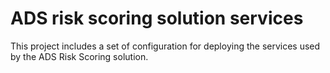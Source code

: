 # ADS risk scoring solution services

This project includes a set of configuration for deploying the services used by the ADS Risk Scoring solution.



